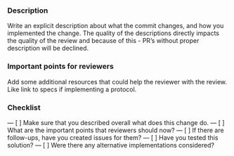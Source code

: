 ### Description

Write an explicit description about what the commit changes, and how you
implemented the change. The quality of the descriptions directly impacts the
quality of the review and because of this - PR’s without proper description will
be declined.

### Important points for reviewers

Add some additional resources that could help the reviewer with the
review. Like link to specs if implementing a protocol.

### Checklist

— [ ] Make sure that you described overall what does this change do.
— [ ] What are the important points that reviewers should now?
— [ ] If there are follow-ups, have you created issues for them?
— [ ] Have you tested this solution?
— [ ] Were there any alternative implementations considered?

